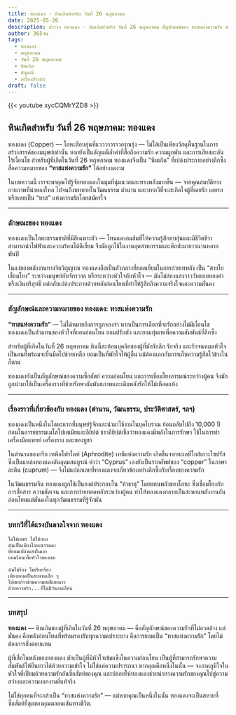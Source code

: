 ```yaml
---
title: ทองแดง - หินเกิดสำหรับ วันที่ 26 พฤษภาคม
date: 2025-05-26
description: สำรวจ ทองแดง - หินเกิดสำหรับ วันที่ 26 พฤษภาคม สัญลักษณ์ของ ทาสแห่งความรัก มาเรียนรู้ความหมายลึกซึ้งของหินพิเศษนี้
author: 365วัน
tags:
  - ทองแดง
  - พฤษภาคม
  - วันที่ 26 พฤษภาคม
  - หินเกิด
  - อัญมณี
  - เครื่องประดับ
draft: false
---
```


{{< youtube xycCQMrYZD8 >}}

## หินเกิดสำหรับ วันที่ 26 พฤษภาคม: ทองแดง

ทองแดง (Copper) — โลหะสีอบอุ่นที่แวววาวราวอรุณรุ่ง — ไม่ได้เป็นเพียงวัสดุพื้นฐานในการสร้างสรรค์ของมนุษย์เท่านั้น หากยังเป็นอัญมณีล้ำค่าที่สื่อถึงความรัก ความผูกพัน และการเสียสละอันไร้เงื่อนไข สำหรับผู้ที่เกิดในวันที่ 26 พฤษภาคม ทองแดงจึงเป็น “หินเกิด” ที่เปล่งประกายอย่างลึกซึ้ง สื่อความหมายของ **“ทาสแห่งความรัก”** ได้อย่างงดงาม

ในบทความนี้ เราจะพาคุณไปรู้จักทองแดงในมุมที่นุ่มนวลและทรงพลังมากขึ้น — จากคุณสมบัติทางกายภาพที่น่าหลงใหล ไปจนถึงบทบาทในวัฒนธรรม ตำนาน และบทกวีที่จะสะกิดใจผู้ที่เคยรัก เคยรอ หรือเคยเป็น “ทาส” แห่งความรักโดยสมัครใจ

---

### ลักษณะของ ทองแดง

ทองแดงเป็นโลหะธรรมชาติที่มีสีเฉพาะตัว — โทนแดงอมส้มที่ให้ความรู้สึกอบอุ่นและมีชีวิตชีวา สามารถนำไฟฟ้าและความร้อนได้ดีเยี่ยม จึงมักถูกใช้ในงานอุตสาหกรรมและศิลปะมายาวนานหลายพันปี

ในแง่ของพลังงานทางจิตวิญญาณ ทองแดงถือเป็นตัวกลางที่ยอดเยี่ยมในการถ่ายเทพลัง เป็น “สายใยเชื่อมโยง” ระหว่างมนุษย์กับจักรวาล หรือระหว่างหัวใจกับหัวใจ — มันไม่ส่องแสงวาววับแบบทองคำหรือเงินบริสุทธิ์ แต่กลับเปล่งประกายด้วยพลังอ่อนโยนที่ทำให้รู้สึกถึงความจริงใจและความมั่นคง

---

### สัญลักษณ์และความหมายของ ทองแดง: ทาสแห่งความรัก

**“ทาสแห่งความรัก”** — ไม่ได้หมายถึงการถูกจองจำ หากเป็นการเลือกที่จะรักอย่างไม่มีเงื่อนไข ทองแดงเป็นตัวแทนของหัวใจที่ยอมอ่อนโยน ยอมปรับตัว และยอมทุ่มเทเพื่อความสัมพันธ์ที่ลึกซึ้ง

สำหรับผู้ที่เกิดในวันที่ 26 พฤษภาคม หินนี้สะท้อนบุคลิกของผู้ที่มักรักลึก รักจริง และรักจนหมดหัวใจ เป็นคนที่พร้อมจะยื่นมือไปช่วยเหลือ ยอมเป็นที่พักใจให้ผู้อื่น แม้ต้องแลกกับการเก็บความรู้สึกไว้ข้างในก็ตาม

ทองแดงยังเป็นสัญลักษณ์ของความซื่อสัตย์ ความอ่อนโยน และการเชื่อมโยงอารมณ์ระหว่างผู้คน จึงมักถูกนำมาใช้เป็นเครื่องรางที่ช่วยรักษาสัมพันธภาพและเติมพลังรักให้ไม่เหือดแห้ง

---

### เรื่องราวที่เกี่ยวข้องกับ ทองแดง (ตำนาน, วัฒนธรรม, ประวัติศาสตร์, ฯลฯ)

ทองแดงเป็นหนึ่งในโลหะแรกที่มนุษย์รู้จักและนำมาใช้งานในยุคโบราณ ย้อนกลับไปถึง 10,000 ปีก่อนในอารยธรรมเมโสโปเตเมียและอียิปต์ ชาวอียิปต์เชื่อว่าทองแดงมีพลังในการรักษา ใช้ในการทำเครื่องมือแพทย์ เครื่องราง และของบูชา

ในตำนานของกรีก เทพีอโฟรไดท์ (Aphrodite) เทพีแห่งความรัก เกิดขึ้นจากทะเลที่ใกล้เกาะไซปรัส ซึ่งเป็นแหล่งทองแดงอันอุดมสมบูรณ์ คำว่า “Cyprus” เองยังเป็นรากศัพท์ของ “copper” ในภาษาละติน (cuprum) — จึงไม่แปลกเลยที่ทองแดงจะเกี่ยวข้องอย่างลึกซึ้งกับเรื่องของความรัก

ในวัฒนธรรมจีน ทองแดงถูกใช้เป็นองค์ประกอบใน “ห้าธาตุ” โดยแทนพลังของโลหะ ซึ่งเชื่อมโยงกับการสื่อสาร ความชัดเจน และการถ่ายทอดพลังระหว่างผู้คน ทำให้ทองแดงกลายเป็นสะพานพลังงานอันอ่อนโยนแต่มั่นคงในทุกวัฒนธรรมที่รู้จักมัน

---

### บทกวีที่ได้แรงบันดาลใจจาก ทองแดง

```
ไม่ใช่เพชร ไม่ใช่ทอง
ฉันเป็นเพียงโลหะธรรมดา
ที่ยอมเปล่งแสงในเงา
ยอมร้อนเพื่อหัวใจของเธอ

ฉันไม่ร้อง ไม่เรียกร้อง
เพียงยอมเป็นสะพานเล็ก ๆ
ให้เธอก้าวข้ามความเหน็บหนาว
ด้วยความรัก...ที่ไม่มีวันลบเลือน
```

---

### บทสรุป

**ทองแดง** — หินเกิดของผู้ที่เกิดในวันที่ 26 พฤษภาคม — คือสัญลักษณ์ของความรักที่ไม่อวดอ้าง แต่มั่นคง คือพลังอ่อนโยนที่พร้อมรองรับทุกความเปราะบาง คือการยอมเป็น “ทาสแห่งความรัก” โดยไม่ต้องการสิ่งตอบแทน

ผู้ที่เชื่อในพลังของทองแดง มักเป็นผู้ที่มีหัวใจเข้มแข็งในความอ่อนโยน เป็นผู้ที่สามารถรักษาความสัมพันธ์ให้ยืนยาวได้ด้วยความเข้าใจ ไม่ใช่แค่ความปรารถนา หากคุณคือหนึ่งในนั้น — จงภาคภูมิใจในหัวใจที่เปี่ยมด้วยความรักอันซื่อสัตย์ของคุณ และปล่อยให้ทองแดงช่วยนำทางความรักของคุณไปสู่ความสว่างและความงอกงามที่แท้จริง

ไม่ใช่ทุกคนที่จะกล้าเป็น “ทาสแห่งความรัก” — แต่หากคุณเป็นหนึ่งในนั้น ทองแดงจะเป็นสหายที่ซื่อสัตย์ที่สุดของคุณตลอดเส้นทางชีวิต.